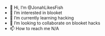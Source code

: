 - 👋 Hi, I’m @JonahLikesFish
- 👀 I’m interested in blooket
- 🌱 I’m currently learning hacking
- 💞️ I’m looking to collaborate on blooket hacks
- 📫 How to reach me N/A

<!---
JonahLikesFish/JonahLikesFish is a ✨ special ✨ repository because its `README.md` (this file) appears on your GitHub profile.
You can click the Preview link to take a look at your changes.
--->
